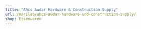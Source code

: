 ```yaml
---
title: "Ahcs Audar Hardware & Construction Supply"
url: /marilao/ahcs-audar-hardware-und-construction-supply/
shop: Eisenwaren
---
```

